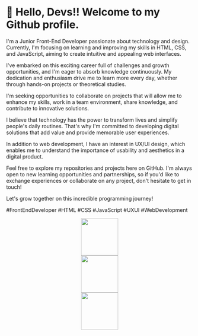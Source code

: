 # 👋 Hello, Devs!! Welcome to my Github profile.

I'm a Junior Front-End Developer passionate about technology and design. Currently, I'm focusing on learning and improving my skills in HTML, CSS, and JavaScript, aiming to create intuitive and appealing web interfaces.

I've embarked on this exciting career full of challenges and growth opportunities, and I'm eager to absorb knowledge continuously. My dedication and enthusiasm drive me to learn more every day, whether through hands-on projects or theoretical studies.

I'm seeking opportunities to collaborate on projects that will allow me to enhance my skills, work in a team environment, share knowledge, and contribute to innovative solutions.

I believe that technology has the power to transform lives and simplify people's daily routines. That's why I'm committed to developing digital solutions that add value and provide memorable user experiences.

In addition to web development, I have an interest in UX/UI design, which enables me to understand the importance of usability and aesthetics in a digital product.

Feel free to explore my repositories and projects here on GitHub. I'm always open to new learning opportunities and partnerships, so if you'd like to exchange experiences or collaborate on any project, don't hesitate to get in touch!

Let's grow together on this incredible programming journey!

#FrontEndDeveloper #HTML #CSS #JavaScript #UXUI #WebDevelopment

<img src="https://cdn.jsdelivr.net/gh/devicons/devicon/icons/html5/html5-original-wordmark.svg" 
     width="100" 
     height="100" 
     style="display: block; margin: 0 auto;" />
<img src="https://cdn.jsdelivr.net/gh/devicons/devicon/icons/css3/css3-original-wordmark.svg"      
     width="100" 
     height="100" 
     style="display: block; margin: 0 auto;" />
<img src="https://cdn.jsdelivr.net/gh/devicons/devicon/icons/javascript/javascript-original.svg" 
     width="100" 
     height="100" 
     style="display: block; margin: 0 auto;"/>

